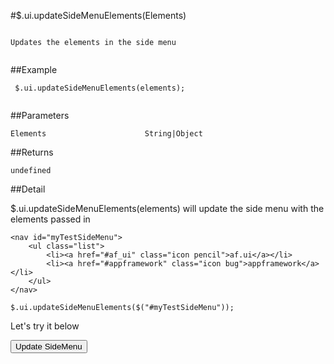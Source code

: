 #$.ui.updateSideMenuElements(Elements)

```

Updates the elements in the side menu
 
```

##Example

```
 $.ui.updateSideMenuElements(elements);
 
```


##Parameters

```
Elements                      String|Object

```

##Returns

```
undefined
```

##Detail

$.ui.updateSideMenuElements(elements) will update the side menu with the elements passed in


```
<nav id="myTestSideMenu">
    <ul class="list">
        <li><a href="#af_ui" class="icon pencil">af.ui</a></li>
        <li><a href="#appframework" class="icon bug">appframework</a></li>
    </ul>
</nav>
```

```
$.ui.updateSideMenuElements($("#myTestSideMenu"));
```

Let's try it below

<script>

$(afui).ready(function(){
    $("#afui").append('<nav id="myTestSideMenu"><ul class="list"><li><a href="#af_ui" class="icon pencil">af.ui</a></li><li><a href="#appframework" class="icon bug">appframework</a></li></ul></nav>');
});
</script>


<input type="button" value="Update SideMenu" onclick='$.ui.updateSideMenuElements($("#myTestSideMenu"));'>